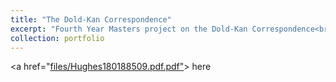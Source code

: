 ```yaml
---
title: "The Dold-Kan Correspondence"
excerpt: "Fourth Year Masters project on the Dold-Kan Correspondence<br/><img src='/images/UOS loho.jpg'>"
collection: portfolio
---
```

<a href="[files/Hughes180188509.pdf.pdf"](https://calum-hughes.github.io/files/Hughes180188509.pdf.pdf)> here </a>

